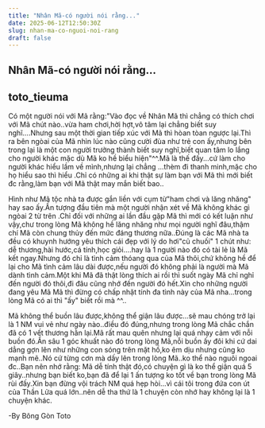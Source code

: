 ```yaml
---
title: "Nhân Mã-có người nói rằng..."
date: 2025-06-12T12:50:30Z
slug: nhan-ma-co-nguoi-noi-rang
draft: false
---
```


## Nhân Mã-có người nói rằng...

## toto_tieuma

Có một người nói với Mã rằng:"Vào đọc về Nhân Mã thì chẳng có thích chơi với Mã chút nào..vừa ham chơi,hời hợt,vô tâm lại chẳng biết suy nghĩ....Nhưng sau một thời gian tiếp xúc với Mã thì hòan tòan ngược lại.Thì ra bên ngòai của Mã nhìn lúc nào cũng cười đùa như trẻ con ấy,nhưng bên trong lại là một con người trưởng thành biết suy nghĩ,biết quan tâm lo lắng cho người khác mặc dù Mã ko hề biểu hiện"^^.Mã là thế đấy...cứ làm cho người khác hiểu lầm về mình,nhưng lại chẳng ...thèm đi thanh minh,mặc cho họ hiểu sao thì hiểu .Chỉ có những ai khi thật sự làm bạn với Mã thì mới biết đc rằng,làm bạn với Mã thật may mắn biết bao..

Hình như Mã tộc nhà ta được gắn liền với cụm từ"ham chơi và lăng nhăng" hay sao ấy.Ấn tượng đầu tiên mà một người nhận xét về Mã không khác gì ngòai 2 từ trên .Chỉ đối với những ai lần đầu gặp Mã thì mới có kết luận như vậy,chư trong lòng Mã không hề lăng nhăng như mọi người nghĩ đâu,thậm chí Mã còn chung thủy đến mức đáng thương nữa..Đúng là các Mã nhà ta đều có khuynh hướng yêu thích cái đẹp với lý do hơi"củ chuối" 1 chút như: dễ thương,hài hước,cá tính,học giỏi....hay là 1 người nào đó có tài lẻ là Mã kết ngay.Nhưng đó chỉ là tình cảm thóang qua của Mã thôi,chứ không hề để lại cho Mã tình cảm lâu dài được,nếu người đó không phải là người mà Mã dành tình cảm.Một khi Mã đã thật lòng thích ai rồi thì suốt ngày Mã chỉ nghỉ đến người đó thôi,đi đâu cũng nhớ đến người đó hết.Xin cho những người đang yêu Mã Mã thì đừng có chấp nhặt tính đa tình này của Mã nha...trong lòng Mã có ai thì "ấy" biết rồi mà ^^..

Mã không thể buồn lâu được,không thể giận lâu được...sẽ mau chóng trở lại là 1 NM vui vẻ như ngày nào..điều đó đúng,nhưng trong lòng Mã chắc chắn đã có 1 vết thương hằn lại.Mã rất mau quên nhưng lại quá nhạy cảm với nỗi buồn đó.Ần sâu 1 góc khuất nào đó trong lòng Mã,nỗi buồn ấy đôi khi cứ dai dẳng gợn lên như những con sóng trên mặt hồ,ko êm dịu nhưng cũng ko mạnh mẽ..Nó cứ từng cơn mà dấy lên trong lòng Mã..ko thể nào nguôi ngoai đc..Bạn nên nhớ rằng: Mã dễ tính thật đó,có chuyện gì là ko thể giận quá 5 giây..nhưng bạn biết ko,bạn đã để lại 1
ấn tượng ko tốt về bạn trong lòng Mã rùi đấy.Xin bạn đừng vội trách NM quá hẹp hòi...vì cái tôi trong đứa con út của Thần Lửa quá lớn..nên dễ tha thứ là 1 chuyện còn nhớ hay không lại là 1 chuyện khác.

-By Bông Gòn Toto